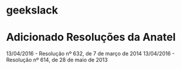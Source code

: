 # geekslack

# Adicionado Resoluções da Anatel

13/04/2016 - Resolução nº 632, de 7 de março de 2014
13/04/2016 - Resolução nº 614, de 28 de maio de 2013
